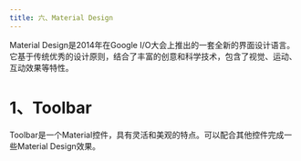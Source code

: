 ```yaml
---
title: 六、Material Design
---
```

  
Material Design是2014年在Google I/O大会上推出的一套全新的界面设计语言。它基于传统优秀的设计原则，结合了丰富的创意和科学技术，包含了视觉、运动、互动效果等特性。
# 1、Toolbar
Toolbar是一个Material控件，具有灵活和美观的特点。可以配合其他控件完成一些Material Design效果。
